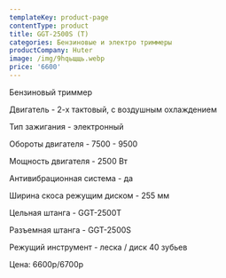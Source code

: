 ```yaml
---
templateKey: product-page
contentType: product
title: GGT-2500S (T)
categories: Бензиновые и электро триммеры
productCompany: Huter
image: /img/9hqьщщь.webp
price: '6600'
---
```

Бензиновый триммер

Двигатель - 2-х тактовый, с воздушным охлаждением

Тип зажигания - электронный

Обороты двигателя - 7500 - 9500

Мощность двигателя - 2500 Вт

Антивибрационная система - да

Ширина скоса режущим диском - 255 мм

Цельная штанга - GGT-2500T

Разъемная штанга - GGT-2500S

Режущий инструмент - леска / диск 40 зубьев

Цена: 6600р/6700р
